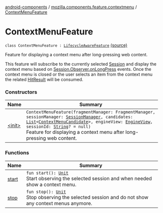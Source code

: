 [android-components](../../index.md) / [mozilla.components.feature.contextmenu](../index.md) / [ContextMenuFeature](./index.md)

# ContextMenuFeature

`class ContextMenuFeature : `[`LifecycleAwareFeature`](../../mozilla.components.support.base.feature/-lifecycle-aware-feature/index.md) [(source)](https://github.com/mozilla-mobile/android-components/blob/master/components/feature/contextmenu/src/main/java/mozilla/components/feature/contextmenu/ContextMenuFeature.kt#L35)

Feature for displaying a context menu after long-pressing web content.

This feature will subscribe to the currently selected [Session](../../mozilla.components.browser.session/-session/index.md) and display the context menu based on
[Session.Observer.onLongPress](../../mozilla.components.browser.session/-session/-observer/on-long-press.md) events. Once the context menu is closed or the user selects an item from the context
menu the related [HitResult](../../mozilla.components.concept.engine/-hit-result/index.md) will be consumed.

### Constructors

| Name | Summary |
|---|---|
| [&lt;init&gt;](-init-.md) | `ContextMenuFeature(fragmentManager: FragmentManager, sessionManager: `[`SessionManager`](../../mozilla.components.browser.session/-session-manager/index.md)`, candidates: `[`List`](https://kotlinlang.org/api/latest/jvm/stdlib/kotlin.collections/-list/index.html)`<`[`ContextMenuCandidate`](../-context-menu-candidate/index.md)`>, engineView: `[`EngineView`](../../mozilla.components.concept.engine/-engine-view/index.md)`, sessionId: `[`String`](https://kotlinlang.org/api/latest/jvm/stdlib/kotlin/-string/index.html)`? = null)`<br>Feature for displaying a context menu after long-pressing web content. |

### Functions

| Name | Summary |
|---|---|
| [start](start.md) | `fun start(): `[`Unit`](https://kotlinlang.org/api/latest/jvm/stdlib/kotlin/-unit/index.html)<br>Start observing the selected session and when needed show a context menu. |
| [stop](stop.md) | `fun stop(): `[`Unit`](https://kotlinlang.org/api/latest/jvm/stdlib/kotlin/-unit/index.html)<br>Stop observing the selected session and do not show any context menus anymore. |
